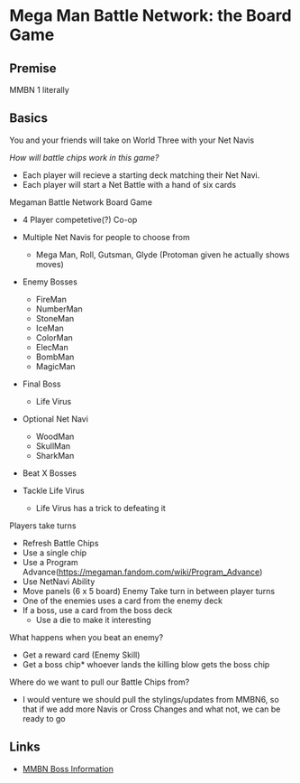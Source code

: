 # Mega Man Battle Network: the Board Game

## Premise

MMBN 1 literally

## Basics

You and your friends will take on World Three with your Net Navis

_How will battle chips work in this game?_

- Each player will recieve a starting deck matching their Net Navi.
- Each player will start a Net Battle with a hand of six cards

Megaman Battle Network Board Game
- 4 Player competetive(?) Co-op
- Multiple Net Navis for people to choose from
  - Mega Man, Roll, Gutsman, Glyde (Protoman given he actually shows moves)
- Enemy Bosses
  - FireMan
  - NumberMan
  - StoneMan
  - IceMan
  - ColorMan
  - ElecMan
  - BombMan
  - MagicMan
- Final Boss
  - Life Virus
- Optional Net Navi
  - WoodMan
  - SkullMan
  - SharkMan

- Beat X Bosses
- Tackle Life Virus
  - Life Virus has a trick to defeating it

Players take turns
- Refresh Battle Chips
- Use a single chip
- Use a Program Advance(https://megaman.fandom.com/wiki/Program_Advance)
- Use NetNavi Ability
- Move panels (6 x 5 board)
Enemy Take turn in between player turns
- One of the enemies uses a card from the enemy deck
- If a boss, use a card from the boss deck
  - Use a die to make it interesting

What happens when you beat an enemy?
- Get a reward card (Enemy Skill)
- Get a boss chip* whoever lands the killing blow gets the boss chip

Where do we want to pull our Battle Chips from?
- I would venture we should pull the stylings/updates from MMBN6, so that if we add more Navis or Cross Changes and what not, we can be ready to go



## Links

- [MMBN Boss Information](https://gamefaqs.gamespot.com/gba/457634-mega-man-battle-network/faqs/16262)
